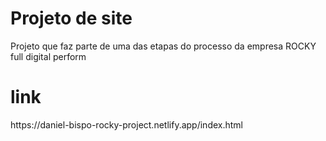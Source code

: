 # Projeto de site

Projeto que faz parte de uma das etapas do processo da empresa ROCKY full digital perform

<h1>link</h1>
https://daniel-bispo-rocky-project.netlify.app/index.html
